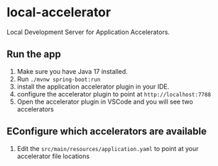 # local-accelerator

Local Development Server for Application Accelerators. 

## Run the app 

1. Make sure you have Java 17 installed.
2. Run `./mvnw spring-boot:run` 
3. install the application accelerator plugin in your IDE.
4. configure the accelerator plugin to point at `http://localhost:7788`
5. Open the accelerator plugin in VSCode and you will see two accelerators

## EConfigure which accelerators are available 

1. Edit the `src/main/resources/application.yaml` to point at your accelerator file locations
